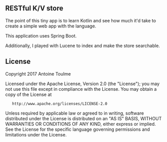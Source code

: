 ## RESTful K/V store

The point of this tiny app is to learn Kotlin and see how much it'd take to create a simple web app with the language.

This application uses Spring Boot.

Additionally, I played with Lucene to index and make the store searchable.

## License

Copyright 2017 Antoine Toulme

   Licensed under the Apache License, Version 2.0 (the "License");
   you may not use this file except in compliance with the License.
   You may obtain a copy of the License at

       http://www.apache.org/licenses/LICENSE-2.0

   Unless required by applicable law or agreed to in writing, software
   distributed under the License is distributed on an "AS IS" BASIS,
   WITHOUT WARRANTIES OR CONDITIONS OF ANY KIND, either express or implied.
   See the License for the specific language governing permissions and
   limitations under the License.